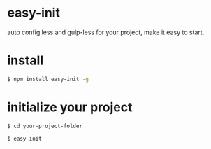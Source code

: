 easy-init
=========

auto config less and gulp-less for your project, make it easy to start.

# install #

```bash
$ npm install easy-init -g
```

# initialize your project #

```bash
$ cd your-project-folder

$ easy-init
```